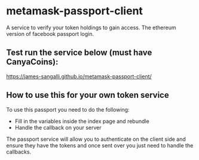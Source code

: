 # metamask-passport-client
A service to verify your token holdings to gain access. The ethereum version of facebook passport login.

## Test run the service below (must have CanyaCoins):
https://james-sangalli.github.io/metamask-passport-client/

## How to use this for your own token service

To use this passport you need to do the following: 

- Fill in the variables inside the index page and rebundle
- Handle the callback on your server

The passport service will allow you to authenticate on the client side and ensure they have the tokens and once sent over you just need to handle the callbacks. 
